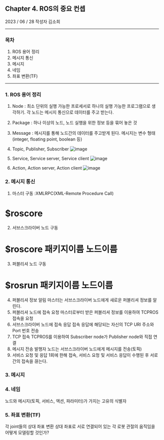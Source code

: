 ## Chapter 4. ROS의 중요 컨셉
2023 / 06 / 28  작성자 김소희


---
### 목차
1. ROS 용어 정리
2. 메시지 통신
3. 메시지
4. 네임
5. 좌표 변환(TF)

---
### 1. ROS 용어 정리
1) Node : 최소 단위의 실행 가능한 프로세서로 하나의 실행 가능한 프로그램으로 생각하기.
각 노드는 메시지 통신으로 데이터를 주고 받는다.
2) Package : 하나 이상의 노드, 노드 실행을 위한 정보 등을 묶어 놓은 것
3) Message : 메시지를 통해 노드간의 데이터를 주고받게 된다.
메시지는 변수 형태(integer, floating point, boolean 등)

4) Topic, Publisher, Subscriber
   ![image](https://github.com/riseacademy/ROS-Study/assets/91440336/283771e7-17f6-48d6-adf5-c75229431876)
   
5) Service, Service server, Service client
   ![image](https://github.com/riseacademy/ROS-Study/assets/91440336/328f9605-c6ea-47d3-968c-cf27f1587580)

6) Action, Action server, Action client
![image](https://github.com/riseacademy/ROS-Study/assets/91440336/df0a00d3-990e-4033-9148-b9f58e7acf35)

### 2. 메시지 통신
1) 마스터 구동 :XMLRPC(XML-Remote Procedure Call)
# $roscore
2) 서브스크라이버 노드 구동
# $roscore 패키지이름 노드이름
3) 퍼블리셔 노드 구동
# $rosrun 패키지이름 노드이름
4) 퍼블리셔 정보 알림
마스터는 서브스크라이버 노드에게 새로운 퍼블리셔 정보를 알린다.
5) 퍼블리셔 노드에 접속 요청
마스터로부터 받은 퍼블리셔 정보를 이용하여 TCPROS 접속을 요청
6) 서브스크라이버 노드에 접속 응답
접속 응답에 해당되는 자신의 TCP URI 주소와 Port 번호 전송
7) TCP 접속
TCPROS를 이용하여 Subscriber node가 Publisher node와 직접 연결
8) 메시지 전송
발행자 노드는 서브스크라이버 노드에게 메시지를 전송(토픽)
9) 서비스 요청 및 응답
1회에 한해 접속, 서비스 요청 및 서비스 응답이 수행된 후 서로간의 접속을 끊는다.

### 3. 메시지








### 4. 네임
노드와 메시지(토픽, 서비스, 액션, 파라미터)가 가지는 고유의 식별자


### 5. 좌표 변환(TF)
각 joint들의 상대 좌표 변환
상대 좌표로 서로 연결되어 있는 각 로봇 관절의 움직임을 어떻게 모델링할 것인가?

